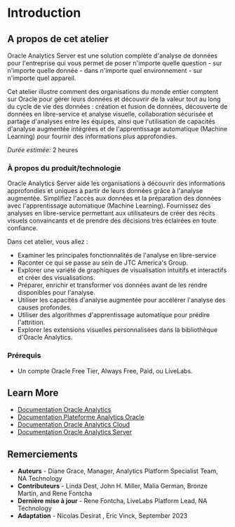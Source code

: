 # Introduction

## A propos de cet atelier
Oracle Analytics Server est une solution complète d'analyse de données pour l'entreprise qui vous permet de poser n'importe quelle question - sur n'importe quelle donnée - dans n'importe quel environnement - sur n'importe quel appareil.

Cet atelier illustre comment des organisations du monde entier comptent sur Oracle pour gérer leurs données et découvrir de la valeur tout au long du cycle de vie des données : création et fusion de données, découverte de données en libre-service et analyse visuelle, collaboration sécurisée et partage d'analyses entre les équipes, ainsi que l'utilisation de capacités d'analyse augmentée intégrées et de l'apprentissage automatique (Machine Learning) pour fournir des informations plus approfondies.

*Durée estimée:* 2 heures

### À propos du produit/technologie
Oracle Analytics Server aide les organisations à découvrir des informations approfondies et uniques à partir de leurs données grâce à l'analyse augmentée. Simplifiez l'accès aux données et la préparation des données avec l'apprentissage automatique (Machine Learning). Fournissez des analyses en libre-service permettant aux utilisateurs de créer des récits visuels convaincants et de prendre des décisions très éclairées en toute confiance.

  [](youtube:Dk9vLite0MA)

Dans cet atelier, vous allez :

- Examiner les principales fonctionnalités de l'analyse en libre-service
- Raconter ce qui se passe au sein de JTC America's Group.
- Explorer une variété de graphiques de visualisation intuitifs et interactifs et créer des visualisations.
- Préparer, enrichir et transformer vos données avant de les rendre disponibles pour l'analyse.
- Utiliser les capacités d'analyse augmentée pour accélérer l'analyse des causes profondes.
- Utiliser des algorithmes d'apprentissage automatique pour prédire l'attrition.
- Explorer les extensions visuelles personnalisées dans la bibliothèque d'Oracle Analytics.


### Prérequis
-	Un compte Oracle Free Tier, Always Free, Paid, ou LiveLabs.


## Learn More
* [Documentation Oracle Analytics](https://www.oracle.com/fr/business-analytics/)
* [Documentation Plateforme Analytics Oracle](https://www.oracle.com/fr/business-analytics/analytics-platform/)
* [Documentation Oracle Analytics Cloud](https://docs.oracle.com/fr-fr/iaas/analytics-cloud/index.html)
* [Documentation Oracle Analytics Server](https://www.oracle.com/business-analytics/analytics-server.html)


## Remerciements
* **Auteurs** - Diane Grace, Manager, Analytics Platform Specialist Team, NA Technology
* **Contributeurs** - Linda Dest, John H. Miller, Malia German, Bronze Martin, and Rene Fontcha
* **Dernière mise à jour** - Rene Fontcha, LiveLabs Platform Lead, NA Technology
* **Adaptation** - Nicolas Desirat , Eric Vinck, September 2023
